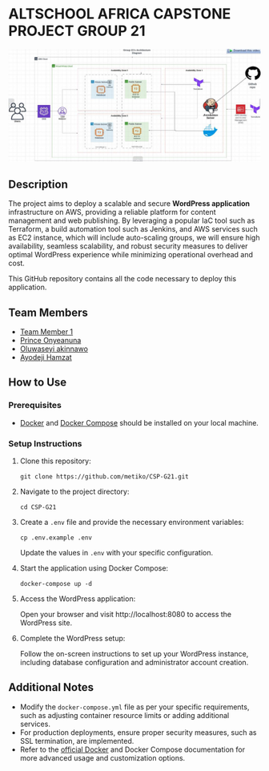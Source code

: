# ALTSCHOOL AFRICA CAPSTONE PROJECT GROUP 21

![HERO](<Architectural diagram.jpeg>)

## Description

The project aims to deploy a scalable and secure **WordPress application** infrastructure on AWS, providing a reliable platform for content management and web publishing. By leveraging a popular IaC tool such as Terraform, a build automation tool such as Jenkins, and AWS services such as EC2 instance, which will include auto-scaling groups, we will ensure high availability, seamless scalability, and robust security measures to deliver optimal WordPress experience while minimizing operational overhead and cost.

This GitHub repository contains all the code necessary to deploy this application.

## Team Members

- [Team Member 1](https://github.com/teammember1)
- [Prince Onyeanuna](https://github.com/Aahil13)
- [Oluwaseyi akinnawo](https://github.com/seyicodes)
- [Ayodeji Hamzat](https://github.com/DejiDavid)

## How to Use

### Prerequisites

- [Docker](https://docs.docker.com/desktop/) and [Docker Compose](https://docs.docker.com/compose/install/) should be installed on your local machine.

### Setup Instructions

1. Clone this repository:

    ```shell
    git clone https://github.com/metiko/CSP-G21.git
    ```

2. Navigate to the project directory:

    ```shell
    cd CSP-G21
    ```

3. Create a `.env` file and provide the necessary environment variables:

    ```shell
    cp .env.example .env
    ```

    Update the values in `.env` with your specific configuration.

4. Start the application using Docker Compose:

    ```shell
    docker-compose up -d
    ```

5. Access the WordPress application:

    Open your browser and visit http://localhost:8080 to access the WordPress site.

6. Complete the WordPress setup:

    Follow the on-screen instructions to set up your WordPress instance, including database configuration and administrator account creation.

## Additional Notes

- Modify the `docker-compose.yml` file as per your specific requirements, such as adjusting container resource limits or adding additional services.
- For production deployments, ensure proper security measures, such as SSL termination, are implemented.
- Refer to the [official Docker](https://docs.docker.com/desktop/) and Docker Compose documentation for more advanced usage and customization options.
